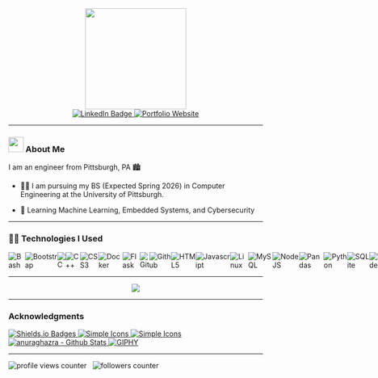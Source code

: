 <!-- Header -->
<div id="header" align="center">
  <!-- Coffee GIF -->
  <img src="https://media.giphy.com/media/KazYtoXQkYy6BlkOwG/giphy.gif" width="200"/>
  
   <div id="badges">
     <!-- LinkedIn -->
    <a href="https://www.linkedin.com/in/isaacshaker/ target="_blank">
      <img src="https://img.shields.io/badge/LinkedIn-0A66C2?style=for-the-badge&logo=linkedin&logoColor=white" alt="LinkedIn Badge"/>
    </a>
     <!-- Personal Website -->
    <a href="https://isaacshaker.github.io/Isaac-Says-Hi/" target="_blank">
      <img alt="Portfolio Website" src="https://img.shields.io/badge/My_Website-black?style=for-the-badge&logo=&logoColor=white">
    </a>
  </div>
</div>

------------------------------------------------------------------------------------------------------------------------------------------
<!-- About Me Section -->

### <img src="https://media.giphy.com/media/hvRJCLFzcasrR4ia7z/giphy.gif" width="30px"/> About Me

<!-- Bio -->
I am an engineer from Pittsburgh, PA :cityscape:

- :man_student: I am pursuing my BS (Expected Spring 2026) in Computer Engineering at the University of Pittsburgh.  

- 🌱 Learning Machine Learning, Embedded Systems, and Cybersecurity

<!--
------------------------------------------------------------------------------------------------------------------------------------------
<!-- Github Commit Stats --

<div align="center">
  <img src="https://github-readme-stats.vercel.app/api?username=isaacshaker&show_icons=true&theme=material-palenight"/>
</div>
-->

------------------------------------------------------------------------------------------------------------------------------------------
### 👨‍💻 Technologies I Used

<div style="display:flex">
  <!-- A -->
  <!-- B -->
  <img alt="Bash" src="https://img.shields.io/badge/Bash-4EAA25?style=for-the-badge&logo=gnubash&logoColor=white">
  <img alt="Bootstrap" src="https://img.shields.io/badge/Bootstrap-7534FA?style=for-the-badge&logo=bootstrap&logoColor=white">
  <!-- C -->
  <img alt="C" src="https://img.shields.io/badge/C-00599C?style=for-the-badge&logo=C&logoColor=white">
  <img alt="C++" src="https://img.shields.io/badge/C%2B%2B-00599C?style=for-the-badge&logo=c%2B%2B&logoColor=white">
  <img alt="CSS3" src="https://img.shields.io/badge/css3%20-%231572B6.svg?&style=for-the-badge&logo=css3&logoColor=white"/>
  <!-- D -->
  <img alt="Docker" src="https://img.shields.io/badge/Docker-2496ED?style=for-the-badge&logo=docker&logoColor=white">
  <!-- E -->
  <!-- F -->
  <img alt="Flask" src="https://img.shields.io/badge/Flask-000000?style=for-the-badge&logo=flask&logoColor=white">
  <!-- G -->
  <img alt="Git" src="https://img.shields.io/badge/GIT-E44C30?style=for-the-badge&logo=git&logoColor=white">
  <img alt="Github" src="https://img.shields.io/badge/GitHub-100000?style=for-the-badge&logo=github&logoColor=white">
  <!-- H -->
  <img alt="HTML5" src="https://img.shields.io/badge/html5%20-%23E34F26.svg?&style=for-the-badge&logo=html5&logoColor=white"/>
  <!-- I -->
  <!-- J -->
  <img alt="Javascript" src="https://img.shields.io/badge/JavaScript-323330?style=for-the-badge&logo=javascript&logoColor=F7DF1E">
  <!-- K -->
  <!-- L -->
  <img alt="Linux" src="https://img.shields.io/badge/Linux-000000?style=for-the-badge&logo=linux&logoColor=white">
  <!-- M -->
  <img alt="MySQL" src="https://img.shields.io/badge/MySql-4479A1?style=for-the-badge&logo=mysql&logoColor=white">
  <!-- N -->
  <img alt="NodeJS" src="https://img.shields.io/badge/node.js-339933?&style=for-the-badge&logo=node.js&logoColor=white"/>
  <!-- O -->
  <!-- P -->
  <img alt="Pandas" src="https://img.shields.io/badge/Pandas-150458?style=for-the-badge&logo=pandas&logoColor=white">
  <img alt="Python" src="https://img.shields.io/badge/Python-FFD43B?style=for-the-badge&logo=python&logoColor=blue">
  <!-- Q -->
  <!-- R -->
  <!-- S -->
  <img alt="SQLite" src="https://img.shields.io/badge/SQLite-003B57?style=for-the-badge&logo=sqlite&logoColor=white">
  <!-- T -->
  <!-- U -->
  <!-- V -->
  <img alt="VSCode" src="https://img.shields.io/badge/VSCode-0078D4?style=for-the-badge&logo=visual%20studio%20code&logoColor=white">
  <!-- W -->
  <!-- X -->
  <!-- Y -->
  <!-- Z -->
</div>

------------------------------------------------------------------------------------------------------------------------------------------
<!-- Top Languages -->

<div align="center">
  <img src="https://github-readme-stats.vercel.app/api/top-langs/?username=IsaacShaker&layout=compact&theme=material-palenight&hide=jupyter%20notebook"/>
</div>

------------------------------------------------------------------------------------------------------------------------------------------
### Acknowledgments

<!-- Nice looking colored skills badges -->
<a href="https://shields.io/badges/static-badge" target="_blank">
  <img alt="Shields.io Badges" src="https://img.shields.io/badge/Shields.io_Badges-000000?style=for-the-badge&logo=shieldsdotio&logoColor=white">
</a>
<!-- icons for the badges -->
<a href="https://simpleicons.org/" target="_blank">
  <img alt="Simple Icons" src="https://img.shields.io/badge/Simple_Icons-000000?style=for-the-badge&logo=shieldsdotio&logoColor=white">
</a>
<!-- GitHub repository of icons -->
<a href="https://github.com/simple-icons/simple-icons/blob/master/slugs.md" target="_blank">
  <img alt="Simple Icons" src="https://img.shields.io/badge/Simple_Icons-181717?style=for-the-badge&logo=github&logoColor=white">
</a>
<!-- GitHub repository for profile stats (commit grade and top languages -->
<a href="https://github.com/anuraghazra/github-readme-stats" target="_blank">
  <img alt="anuraghazra - Github Stats" src="https://img.shields.io/badge/anuraghazra_(Github_Stats)-181717?style=for-the-badge&logo=github&logoColor=white">
</a>
<!-- website for finding GIFs -->
<a href="https://giphy.com/" target="_blank">
  <img alt="GIPHY" src="https://img.shields.io/badge/GIPHY-FF6666?style=for-the-badge&logo=giphy&logoColor=white">
</a>

------------------------------------------------------------------------------------------------------------------------------------------
<!-- Viewer & Follower Count -->

<div>
  <!-- Viewers -->
  <img src="https://komarev.com/ghpvc/?username=IsaacShaker&style=flat-square&color=blue" alt="profile views counter"/>
  &nbsp;
  <!-- Followers -->
  <img src="https://img.shields.io/github/followers/IsaacShaker?label=Follow%20Me%21&style=social" alt="followers counter"/>
</div>

